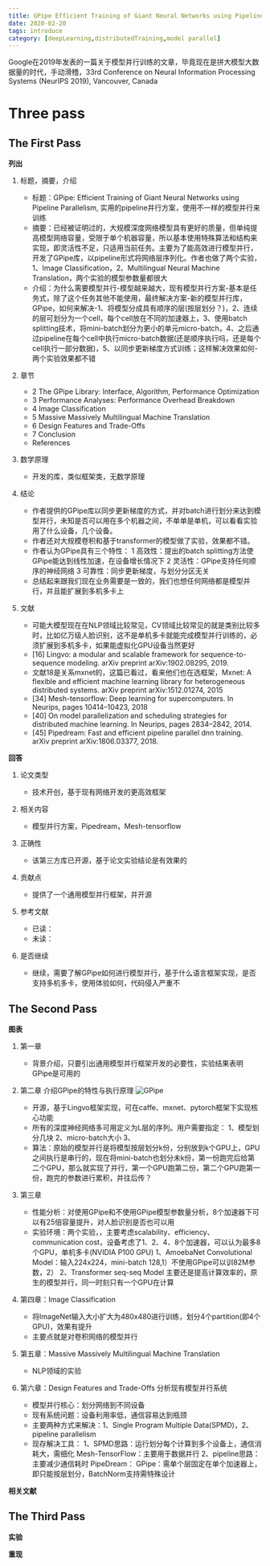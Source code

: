 ```yaml
---
title: GPipe Efficient Training of Giant Neural Networks using Pipeline Parallelism
date: 2020-02-20
tags: introduce
category: [deepLearning,distributedTraining,model parallel]
---
```


Google在2019年发表的一篇关于模型并行训练的文章，毕竟现在是拼大模型大数据量的时代，手动滑稽，33rd Conference on Neural Information Processing Systems (NeurIPS 2019), Vancouver, Canada

# Three pass

## The First Pass
**列出**
1. 标题，摘要，介绍
	- 标题：GPipe: Efficient Training of Giant Neural Networks using Pipeline Parallelism, 实用的pipeline并行方案，使用不一样的模型并行来训练
	- 摘要：已经被证明过的，大规模深度网络模型具有更好的质量，但单纯提高模型网络容量，受限于单个机器容量，所以基本使用特殊算法和结构来实现，即灵活性不足，只适用当前任务。主要为了能高效进行模型并行，开发了GPipe库，以pipeline形式将网络层序列化。作者也做了两个实验，1、Image Classification，2、Multilingual Neural Machine Translation，两个实验的模型参数量都很大
	- 介绍：为什么需要模型并行-模型越来越大，现有模型并行方案-基本是任务式，除了这个任务其他不能使用，最终解决方案-新的模型并行库，GPipe，如何来解决-1、将模型分成具有顺序的层(按层划分？)，2、连续的层可划分为一个cell，每个cell放在不同的加速器上，3、使用batch splitting技术，将mini-batch划分为更小的单元micro-batch，4、之后通过pipeline在每个cell中执行micro-batch数据(还是顺序执行吗，还是每个cell执行一部分数据)，5、以同步更新梯度方式训练；这样解决效果如何-两个实验效果都不错
2. 章节
	- 2 The GPipe Library: Interface, Algorithm, Performance Optimization
	- 3 Performance Analyses: Performance Overhead Breakdown
	- 4 Image Classification
	- 5 Massive Massively Multilingual Machine Translation
	- 6 Design Features and Trade-Offs
	- 7 Conclusion
	- References

3. 数学原理
	- 开发的库，类似框架类，无数学原理

4. 结论
	- 作者提供的GPipe库以同步更新梯度的方式，并对batch进行划分来达到模型并行，未知是否可以用在多个机器之间，不单单是单机，可以看看实验用了什么设备，几个设备。
	- 作者还对大规模卷积和基于transformer的模型做了实验，效果都不错。
	- 作者认为GPipe具有三个特性：
	1 高效性：提出的batch splitting方法使GPipe能达到线性加速，在设备增长情况下
	2 灵活性：GPipe支持任何顺序的神经网络
	3 可靠性：同步更新梯度，与划分分区无关
	- 总结起来跟我们现在业务需要是一致的，我们也想任何网络都是模型并行，并且能扩展到多机多卡上

5. 文献
	- 可能大模型现在在NLP领域比较常见，CV领域比较常见的就是类别比较多时，比如亿万级人脸识别，这不是单机多卡就能完成模型并行训练的，必须扩展到多机多卡，如果能虚拟化GPU设备当然更好
	- [16] Lingvo: a modular and scalable framework for sequence-to-sequence modeling. arXiv preprint arXiv:1902.08295, 2019.
	- 文献18是关系mxnet的，这篇已看过，看来他们也在选框架，Mxnet: A flexible and efficient machine learning library for heterogeneous distributed systems. arXiv preprint arXiv:1512.01274, 2015
	- [34] Mesh-tensorflow: Deep learning for supercomputers. In Neurips, pages 10414–10423, 2018
	- [40]  On model parallelization and scheduling strategies for distributed machine learning. In Neurips, pages 2834–2842, 2014.
	- [45] Pipedream: Fast and efficient pipeline parallel dnn training. arXiv preprint arXiv:1806.03377, 2018.

**回答**
1. 论文类型
	- 技术开创，基于现有网络开发的更高效框架 
	
2. 相关内容
	- 模型并行方案，Pipedream，Mesh-tensorflow

3. 正确性
	- 该第三方库已开源，基于论文实验结论是有效果的

4. 贡献点
	- 提供了一个通用模型并行框架，并开源

5. 参考文献
	- 已读：
	- 未读：

6. 是否继续
	- 继续，需要了解GPipe如何进行模型并行，基于什么语言框架实现，是否支持多机多卡，使用体验如何，代码侵入严重不

## The Second Pass
**图表**
1. 第一章
	- 背景介绍，只要引出通用模型并行框架开发的必要性，实验结果表明GPipe是可用的

2. 第二章
	介绍GPipe的特性与执行原理
	![](/images/GPipe/1.png "GPipe")
	- 开源，基于Lingvo框架实现，可在caffe、mxnet、pytorch框架下实现核心功能
	- 所有的深度神经网络多可用定义为L层的序列。用户需要指定：
	1、模型划分几块
	2、micro-batch大小
	3、
	- 算法：原始的模型并行是将模型按层划分k份，分别放到k个GPU上，GPU之间执行是串行的，现在将mini-batch也划分未k份，第一份跑完后给第二个GPU，那么就实现了并行，第一个GPU跑第二份，第二个GPU跑第一份，跑完的参数进行累积，并往后传？
3. 第三章
	- 性能分析：对使用GPipe和不使用GPipe模型参数量分析，8个加速器下可以有25倍容量提升，对人脸识别是否也可以用
	- 实验环境：两个实验，，主要考虑scalability、efficiency、communication cost，设备考虑了1、2、4、8个加速器，可以认为最多8个GPU，单机多卡(NVIDIA P100 GPU)
	1、AmoebaNet Convolutional Model：输入224x224，mini-batch 128,1）不使用GPipe可以训82M参数，2）
	2、Transformer seq-seq Model
	主要还是提高计算效率的，原生的模型并行，同一时刻只有一个GPU在计算
4. 第四章：Image Classification
	- 将ImageNet输入大小扩大为480x480进行训练，划分4个partition(即4个GPU)，效果有提升
	- 主要点就是对卷积网络的模型并行
5. 第五章：Massive Massively Multilingual Machine Translation
	- NLP领域的实验
6. 第六章：Design Features and Trade-Offs
	分析现有模型并行系统
	- 模型并行核心：划分网络到不同设备
	- 现有系统问题：设备利用率低，通信容易达到瓶颈
	- 主要两种方式来解决：1、Single Program Multiple Data(SPMD)，2、pipeline parallelism
	- 现存解决工具：
	1、SPMD思路：运行划分每个计算到多个设备上，通信消耗大，需细化
		Mesh-TensorFlow：主要用于数据并行
	2、pipeline思路：主要减少通信耗时
		PipeDream：
		GPipe：需单个层固定在单个加速器上，即只能按层划分，BatchNorm支持需特殊设计

**相关文献**

## The Third Pass
**实验**

**重现**